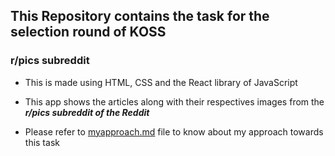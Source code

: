 ## This Repository contains the task for the selection round of KOSS

### r/pics subreddit

* This is made using HTML, CSS and the React library of JavaScript

* This app shows the articles along with their respectives images from the _**r/pics subreddit of the Reddit**_

* Please refer to [myapproach.md](https://github.com/Vasav-Y/reddit_gallery/blob/master/myapproach.md) file to know about my approach towards this task
